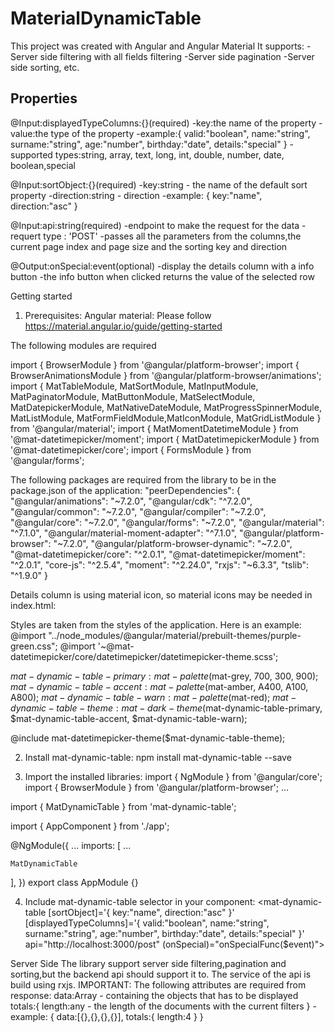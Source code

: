 # MaterialDynamicTable

This project was created with Angular and Angular Material
It supports:
-Server side filtering with all fields filtering
-Server side pagination
-Server side sorting, etc.

## Properties

@Input:displayedTypeColumns:{}(required)
 -key:the name of the property
 -value:the type of the property
 -example:{ valid:"boolean", name:"string", surname:"string", age:"number", birthday:"date", details:"special" }
 -supported types:string, array, text, long, int, double, number, date, boolean,special

@Input:sortObject:{}(required)
  -key:string - the name of the default sort property
  -direction:string - direction
  -example: { key:"name", direction:"asc" }
  
@Input:api:string(required)
  -endpoint to make the request for the data
  -requert type : 'POST'
  -passes all the parameters from the columns,the current page index and page size and the sorting key and direction
  
@Output:onSpecial:event(optional)
  -display the details column with a info button
  -the info button when clicked returns the value of the selected row

Getting started
1. Prerequisites:
Angular material: Please follow https://material.angular.io/guide/getting-started

The following modules are required

import { BrowserModule } from '@angular/platform-browser';
import { BrowserAnimationsModule } from '@angular/platform-browser/animations';
import { MatTableModule, MatSortModule, MatInputModule, MatPaginatorModule,
         MatButtonModule, MatSelectModule, MatDatepickerModule,
         MatNativeDateModule, MatProgressSpinnerModule,
         MatListModule, MatFormFieldModule,MatIconModule, MatGridListModule } from '@angular/material';
import { MatMomentDatetimeModule } from '@mat-datetimepicker/moment';
import { MatDatetimepickerModule } from '@mat-datetimepicker/core';
import { FormsModule } from '@angular/forms';

The following packages are required from the library to be in the package.json of the application:
  "peerDependencies": {
    "@angular/animations": "~7.2.0",
    "@angular/cdk": "^7.2.0",
    "@angular/common": "~7.2.0",
    "@angular/compiler": "~7.2.0",
    "@angular/core": "~7.2.0",
    "@angular/forms": "~7.2.0",
    "@angular/material": "^7.1.0",
    "@angular/material-moment-adapter": "^7.1.0",
    "@angular/platform-browser": "~7.2.0",
    "@angular/platform-browser-dynamic": "~7.2.0",
    "@mat-datetimepicker/core": "^2.0.1",
    "@mat-datetimepicker/moment": "^2.0.1",
    "core-js": "^2.5.4",
    "moment": "^2.24.0",
    "rxjs": "~6.3.3",
    "tslib": "^1.9.0"
  }


Details column is using material icon, so material icons may be needed in index.html: 
  <link href="https://fonts.googleapis.com/icon?family=Material+Icons" rel="stylesheet">
  
Styles are taken from the styles of the application.
Here is an example:
@import "../node_modules/@angular/material/prebuilt-themes/purple-green.css";
@import '~@mat-datetimepicker/core/datetimepicker/datetimepicker-theme.scss';

$mat-dynamic-table-primary: mat-palette($mat-grey, 700, 300, 900);
$mat-dynamic-table-accent: mat-palette($mat-amber, A400, A100, A800);
$mat-dynamic-table-warn: mat-palette($mat-red);
$mat-dynamic-table-theme: mat-dark-theme($mat-dynamic-table-primary, $mat-dynamic-table-accent, $mat-dynamic-table-warn);

@include mat-datetimepicker-theme($mat-dynamic-table-theme);

2. Install mat-dynamic-table:
npm install mat-dynamic-table --save

3. Import the installed libraries:
import { NgModule } from '@angular/core';
import { BrowserModule } from '@angular/platform-browser';
...

import { MatDynamicTable } from 'mat-dynamic-table';

import { AppComponent } from './app';

@NgModule({
  ...
  imports: [
    ...

    MatDynamicTable
  ],
})
export class AppModule {}

4. Include mat-dynamic-table selector in your component:
 <mat-dynamic-table [sortObject]='{ key:"name", direction:"asc" }' [displayedTypeColumns]='{ valid:"boolean", name:"string", surname:"string", age:"number", birthday:"date", details:"special" }' api="http://localhost:3000/post" (onSpecial)="onSpecialFunc($event)"></mat-dynamic-table>
 
 
 Server Side
 The library support server side filtering,pagination and sorting,but the backend api should support it to.
 The service of the api is build using rxjs.
 IMPORTANT:
 The following attributes are required from response:
 data:Array - containing the objects that has to be displayed
 totals:{
  length:any - the length of the documents with the current filters 
 }
 -example: 
 {
  data:[{},{},{},{}],
  totals:{
    length:4
  }
 }

